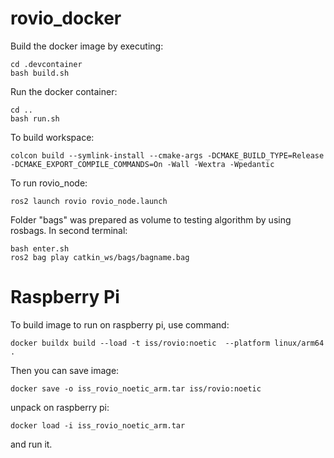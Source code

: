 # rovio_docker

Build the docker image by executing:
```
cd .devcontainer
bash build.sh
```
Run the docker container:
```
cd ..
bash run.sh
```
To build workspace:
```
colcon build --symlink-install --cmake-args -DCMAKE_BUILD_TYPE=Release -DCMAKE_EXPORT_COMPILE_COMMANDS=On -Wall -Wextra -Wpedantic
```
To run rovio_node:
```
ros2 launch rovio rovio_node.launch
```
Folder "bags" was prepared as volume to testing algorithm by using rosbags. In second terminal:
```
bash enter.sh
ros2 bag play catkin_ws/bags/bagname.bag 
```

# Raspberry Pi
To build image to run on raspberry pi, use command:
```
docker buildx build --load -t iss/rovio:noetic  --platform linux/arm64  .
```
Then you can save image:
```
docker save -o iss_rovio_noetic_arm.tar iss/rovio:noetic
```
unpack on raspberry pi:
```
docker load -i iss_rovio_noetic_arm.tar
```
and run it.
